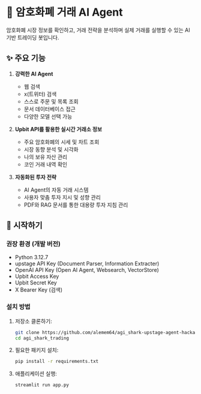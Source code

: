 # 🦈 암호화폐 거래 AI Agent

암호화폐 시장 정보를 확인하고, 거래 전략을 분석하며 실제 거래를 실행할 수 있는 AI 기반 트레이딩 봇입니다.

## ✨ 주요 기능

1. **강력한 AI Agent**
   - 웹 검색
   - x(트위터) 검색
   - 스스로 주문 및 목록 조회
   - 문서 데이터베이스 접근
   - 다양한 모델 선택 가능

2. **Upbit API를 활용한 실시간 거래소 정보**
   - 주요 암호화폐의 시세 및 차트 조회
   - 시장 동향 분석 및 시각화
   - 나의 보유 자산 관리
   - 코인 거래 내역 확인

3. **자동화된 투자 전략**
   - AI Agent의 자동 거래 시스템
   - 사용자 맞춤 투자 지시 및 성향 관리
   - PDF와 RAG 문서를 통한 대용량 투자 지침 관리


## 🚀 시작하기

### 권장 환경 (개발 버전)

- Python 3.12.7
- upstage API Key (Document Parser, Information Extracter)
- OpenAI API Key (Open AI Agent, Websearch, VectorStore)
- Upbit Access Key
- Upbit Secret Key
- X Bearer Key (검색)

### 설치 방법

1. 저장소 클론하기:
   ```bash
   git clone https://github.com/alemem64/agi_shark-upstage-agent-hackathon.git agi_shark_trading
   cd agi_shark_trading
   ```

2. 필요한 패키지 설치:
   ```bash
   pip install -r requirements.txt
   ```

3. 애플리케이션 실행:
   ```bash
   streamlit run app.py
   ```
